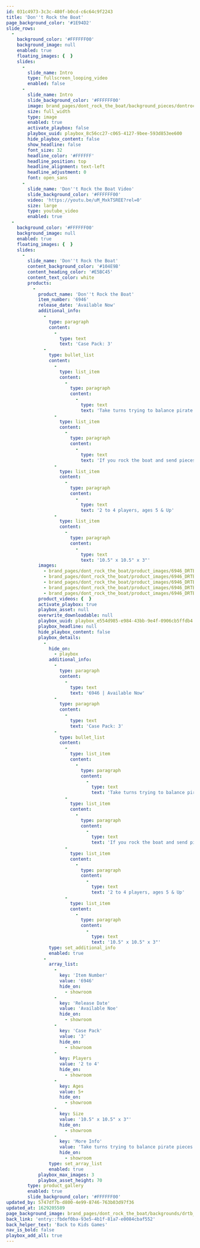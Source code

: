 ```yaml
---
id: 031c4973-3c3c-480f-b0cd-c6c64c9f2243
title: 'Don''t Rock the Boat'
page_background_color: '#1E94D2'
slide_rows:
  -
    background_color: '#FFFFFF00'
    background_image: null
    enabled: true
    floating_images: {  }
    slides:
      -
        slide_name: Intro
        type: fullscreen_looping_video
        enabled: false
      -
        slide_name: Intro
        slide_background_color: '#FFFFFF00'
        image: brand_pages/dont_rock_the_boat/background_pieces/dontrocktheboat_showroom.png
        size: full_width
        type: image
        enabled: true
        activate_playbox: false
        playbox_uuid: playbox_8c56cc27-c065-4127-9bee-593d853ee600
        hide_playbox_content: false
        show_headline: false
        font_size: 32
        headline_color: '#FFFFFF'
        headline_position: top
        headline_alignment: text-left
        headline_adjustment: 0
        font: open_sans
      -
        slide_name: 'Don''t Rock the Boat Video'
        slide_background_color: '#FFFFFF00'
        video: 'https://youtu.be/uM_MxkTSREE?rel=0'
        size: large
        type: youtube_video
        enabled: true
  -
    background_color: '#FFFFFF00'
    background_image: null
    enabled: true
    floating_images: {  }
    slides:
      -
        slide_name: 'Don''t Rock the Boat'
        content_background_color: '#104E9B'
        content_heading_color: '#E5BC45'
        content_text_color: white
        products:
          -
            product_name: 'Don''t Rock the Boat'
            item_number: '6946'
            release_date: 'Available Now'
            additional_info:
              -
                type: paragraph
                content:
                  -
                    type: text
                    text: 'Case Pack: 3'
              -
                type: bullet_list
                content:
                  -
                    type: list_item
                    content:
                      -
                        type: paragraph
                        content:
                          -
                            type: text
                            text: 'Take turns trying to balance pirate pieces on the ship!'
                  -
                    type: list_item
                    content:
                      -
                        type: paragraph
                        content:
                          -
                            type: text
                            text: 'If you rock the boat and send pieces overboard, ye be a landlubber!'
                  -
                    type: list_item
                    content:
                      -
                        type: paragraph
                        content:
                          -
                            type: text
                            text: '2 to 4 players, ages 5 & Up'
                  -
                    type: list_item
                    content:
                      -
                        type: paragraph
                        content:
                          -
                            type: text
                            text: '10.5" x 10.5" x 3"'
            images:
              - brand_pages/dont_rock_the_boat/product_images/6946_DRTB_pkg-copy.png
              - brand_pages/dont_rock_the_boat/product_images/6946_DRTB-contents-high-copy.png
              - brand_pages/dont_rock_the_boat/product_images/6946_DRTB_ls2.png
              - brand_pages/dont_rock_the_boat/product_images/6946_DRTB_LS.png
              - brand_pages/dont_rock_the_boat/product_images/6946_DRTB_pkg-straight-copy.png
            product_videos: {  }
            activate_playbox: true
            playbox_asset: null
            overwrite_downloadable: null
            playbox_uuid: playbox_e554d985-e984-43bb-9e4f-0906cb5ffdb4
            playbox_headline: null
            hide_playbox_content: false
            playbox_details:
              -
                hide_on:
                  - playbox
                additional_info:
                  -
                    type: paragraph
                    content:
                      -
                        type: text
                        text: '6946 | Available Now'
                  -
                    type: paragraph
                    content:
                      -
                        type: text
                        text: 'Case Pack: 3'
                  -
                    type: bullet_list
                    content:
                      -
                        type: list_item
                        content:
                          -
                            type: paragraph
                            content:
                              -
                                type: text
                                text: 'Take turns trying to balance pirate pieces on the ship!'
                      -
                        type: list_item
                        content:
                          -
                            type: paragraph
                            content:
                              -
                                type: text
                                text: 'If you rock the boat and send pieces overboard, ye be a landlubber!'
                      -
                        type: list_item
                        content:
                          -
                            type: paragraph
                            content:
                              -
                                type: text
                                text: '2 to 4 players, ages 5 & Up'
                      -
                        type: list_item
                        content:
                          -
                            type: paragraph
                            content:
                              -
                                type: text
                                text: '10.5" x 10.5" x 3"'
                type: set_additional_info
                enabled: true
              -
                array_list:
                  -
                    key: 'Item Number'
                    value: '6946'
                    hide_on:
                      - showroom
                  -
                    key: 'Release Date'
                    value: 'Available Noe'
                    hide_on:
                      - showroom
                  -
                    key: 'Case Pack'
                    value: '3'
                    hide_on:
                      - showroom
                  -
                    key: Players
                    value: '2 to 4'
                    hide_on:
                      - showroom
                  -
                    key: Ages
                    value: 5+
                    hide_on:
                      - showroom
                  -
                    key: Size
                    value: '10.5" x 10.5" x 3"'
                    hide_on:
                      - showroom
                  -
                    key: 'More Info'
                    value: 'Take turns trying to balance pirate pieces on the ship!'
                    hide_on:
                      - showroom
                type: set_array_list
                enabled: true
            playbox_max_images: 3
            playbox_asset_height: 70
        type: product_gallery
        enabled: true
        slide_background_color: '#FFFFFF00'
updated_by: 5747df7b-d800-4e99-8746-763b03d97f36
updated_at: 1629205589
page_background_image: brand_pages/dont_rock_the_boat/backgrounds/drtb_background.png
back_link: 'entry::fbdef0ba-93e5-4b1f-81a7-e0084cbaf552'
back_helper_text: 'Back to Kids Games'
nav_is_bold: false
playbox_add_all: true
---
```

